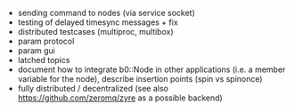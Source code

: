  - sending command to nodes (via service socket)
 - testing of delayed timesync messages + fix
 - distributed testcases (multiproc, multibox)
 - param protocol
 - param gui
 - latched topics
 - document how to integrate b0::Node in other applications (i.e. a member variable for the node), describe insertion points (spin vs spinonce)
 - fully distributed / decentralized (see also https://github.com/zeromq/zyre as a possible backend)
